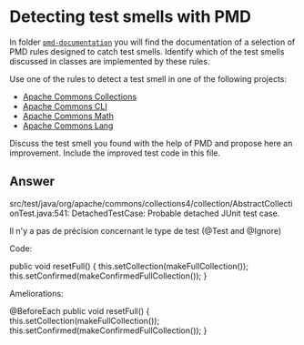 # Detecting test smells with PMD

In folder [`pmd-documentation`](../pmd-documentation) you will find the documentation of a selection of PMD rules designed to catch test smells.
Identify which of the test smells discussed in classes are implemented by these rules.

Use one of the rules to detect a test smell in one of the following projects:

- [Apache Commons Collections](https://github.com/apache/commons-collections)
- [Apache Commons CLI](https://github.com/apache/commons-cli)
- [Apache Commons Math](https://github.com/apache/commons-math)
- [Apache Commons Lang](https://github.com/apache/commons-lang)

Discuss the test smell you found with the help of PMD and propose here an improvement.
Include the improved test code in this file.

## Answer

src/test/java/org/apache/commons/collections4/collection/AbstractCollectionTest.java:541:	DetachedTestCase:	Probable detached JUnit test case.

Il n'y a pas de précision concernant le type de test (@Test and @Ignore)

Code: 

public void resetFull() {
    this.setCollection(makeFullCollection());
    this.setConfirmed(makeConfirmedFullCollection());
}

Ameliorations:

@BeforeEach
public void resetFull() {
    this.setCollection(makeFullCollection());
    this.setConfirmed(makeConfirmedFullCollection());
}

